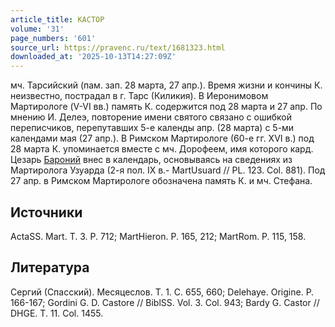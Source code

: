 ```yaml
---
article_title: КАСТОР
volume: '31'
page_numbers: '601'
source_url: https://pravenc.ru/text/1681323.html
downloaded_at: '2025-10-13T14:27:09Z'
---
```


мч. Тарсийский (пам. зап. 28 марта, 27 апр.). Время жизни и кончины К. неизвестно, пострадал в г. Тарс (Киликия). В Иеронимовом Мартирологе (V-VI вв.) память К. содержится под 28 марта и 27 апр. По мнению И. Делеэ, повторение имени святого связано с ошибкой переписчиков, перепутавших 5-е календы апр. (28 марта) с 5-ми календами мая (27 апр.). В Римском Мартирологе (60-е гг. XVI в.) под 28 марта К. упоминается вместе с мч. Дорофеем, имя которого кард. Цезарь [Бароний](https://pravenc.ru/text/БАРОНИЙ.html) внес в календарь, основываясь на сведениях из Мартиролога Узуарда (2-я пол. IX в.- MartUsuard // PL. 123. Col. 881). Под 27 апр. в Римском Мартирологе обозначена память К. и мч. Стефана.

## Источники

ActaSS. Mart. T. 3. P. 712; MartHieron. Р. 165, 212; MartRom. P. 115, 158.

## Литература

Сергий (Спасский). Месяцеслов. Т. 1. С. 655, 660; Delehaye. Origine. P. 166-167; Gordini G. D. Castore // BiblSS. Vol. 3. Col. 943; Bardy G. Castor // DHGE. T. 11. Col. 1455.
